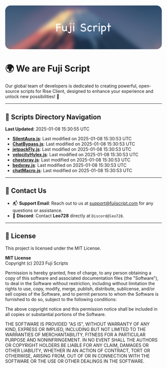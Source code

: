 ![Banner](.github/b.webp)

# 🌍 **We are Fuji Script**

Our global team of developers is dedicated to creating powerful, open-source scripts for Rise Client, designed to enhance your experience and unlock new possibilities! 🌟

---
<!-- SCRIPTS_NAVIGATION_START -->
## 📂 **Scripts Directory Navigation**

**Last Updated**: 2025-01-08 15:30:55 UTC

- **[SilentAura.js](scripts/SilentAura.js)**: Last modified on 2025-01-08 15:30:53 UTC
- **[ChatBypass.js](scripts/ChatBypass.js)**: Last modified on 2025-01-08 15:30:53 UTC
- **[jetpackFly.js](scripts/jetpackFly.js)**: Last modified on 2025-01-08 15:30:53 UTC
- **[velocityHylex.js](scripts/velocityHylex.js)**: Last modified on 2025-01-08 15:30:53 UTC
- **[chestxray.js](scripts/chestxray.js)**: Last modified on 2025-01-08 15:30:53 UTC
- **[bedxray.js](scripts/bedxray.js)**: Last modified on 2025-01-08 15:30:53 UTC
- **[chatMacro.js](scripts/chatMacro.js)**: Last modified on 2025-01-08 15:30:53 UTC

<!-- SCRIPTS_NAVIGATION_END -->

---

## 💬 **Contact Us**  
- 📬 **Support Email**: Reach out to us at [support@fujiscript.com](mailto:support@fujiscript.com) for any questions or assistance.  
- 💬 **Discord**: Contact **Leo728** directly at `Discord@leo728`.

---

## 📜 **License**

This project is licensed under the MIT License.  

**MIT License**  
Copyright (c) 2023 Fuji Scripts  

Permission is hereby granted, free of charge, to any person obtaining a copy of this software and associated documentation files (the "Software"), to deal in the Software without restriction, including without limitation the rights to use, copy, modify, merge, publish, distribute, sublicense, and/or sell copies of the Software, and to permit persons to whom the Software is furnished to do so, subject to the following conditions:  

The above copyright notice and this permission notice shall be included in all copies or substantial portions of the Software.  

THE SOFTWARE IS PROVIDED "AS IS", WITHOUT WARRANTY OF ANY KIND, EXPRESS OR IMPLIED, INCLUDING BUT NOT LIMITED TO THE WARRANTIES OF MERCHANTABILITY, FITNESS FOR A PARTICULAR PURPOSE AND NONINFRINGEMENT. IN NO EVENT SHALL THE AUTHORS OR COPYRIGHT HOLDERS BE LIABLE FOR ANY CLAIM, DAMAGES OR OTHER LIABILITY, WHETHER IN AN ACTION OF CONTRACT, TORT OR OTHERWISE, ARISING FROM, OUT OF OR IN CONNECTION WITH THE SOFTWARE OR THE USE OR OTHER DEALINGS IN THE SOFTWARE.  
